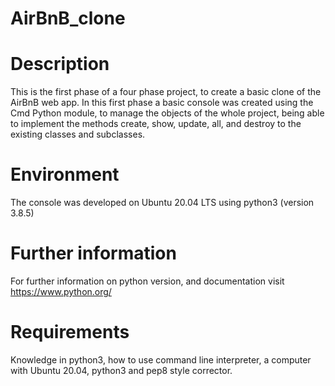 # AirBnB_clone

# Description

This is the first phase of a four phase project, to create a basic clone of the AirBnB web app. In this first phase a basic console was created using the Cmd Python module, to manage the objects of the whole project, being able to implement the methods create, show, update, all, and destroy to the existing classes and subclasses.

# Environment

The console was developed on Ubuntu 20.04 LTS using python3 (version 3.8.5)

# Further information

For further information on python version, and documentation visit https://www.python.org/

# Requirements

Knowledge in python3, how to use command line interpreter, a computer with Ubuntu 20.04, python3 and pep8 style corrector.
